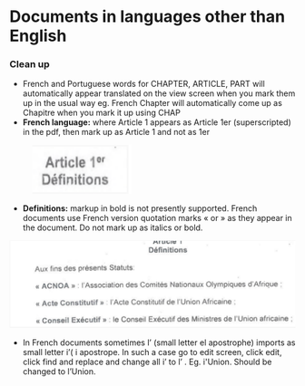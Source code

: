 # Documents in languages other than English

### Clean up

* French and Portuguese words for CHAPTER, ARTICLE, PART will automatically appear translated on the view screen when you mark them up in the usual way eg. French Chapter will automatically come up as Chapitre when you mark it up using CHAP
* **French language:** where Article 1 appears as Article 1er (superscripted) in the pdf, then mark up as Article 1 and not as 1er

<figure><img src="../.gitbook/assets/7.png" alt=""><figcaption></figcaption></figure>

* **Definitions:** markup in bold is not presently supported. French documents use French version quotation marks « or » as they appear in the document. Do not mark up as italics or bold.

![](../.gitbook/assets/6.png)

* In French documents sometimes l’ (small letter el apostrophe) imports as small letter i’( i apostrope. In such a case go to edit screen, click edit, click find and replace and change all i’ to l’ . Eg. i'Union. Should be changed to l’Union.&#x20;
